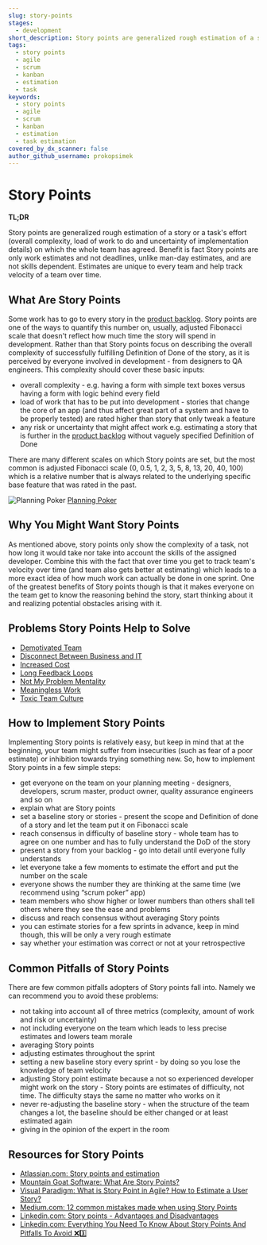 ```yaml
---
slug: story-points
stages:
  - development
short_description: Story points are generalized rough estimation of a story or a task's effort on which the whole team has agreed. Benefit is fact Story points are only work estimates and not deadlines and are not skills.
tags:
  - story points
  - agile
  - scrum
  - kanban
  - estimation
  - task
keywords:
  - story points
  - agile
  - scrum
  - kanban
  - estimation
  - task estimation
covered_by_dx_scanner: false
author_github_username: prokopsimek
---
```


# Story Points

**TL;DR**

Story points are generalized rough estimation of a story or a task's effort (overall complexity, load of work to do and uncertainty of implementation details) on which the whole team has agreed. Benefit is fact Story points are only work estimates and not deadlines, unlike man-day estimates, and are not skills dependent. Estimates are unique to every team and help track velocity of a team over time.

## What Are Story Points

Some work has to go to every story in the [product backlog](/practices/product-backlog). Story points are one of the ways to quantify this number on, usually, adjusted Fibonacci scale that doesn't reflect how much time the story will spend in development. Rather than that Story points focus on describing the overall complexity of successfully fulfilling Definition of Done of the story, as it is perceived by everyone involved in development - from designers to QA engineers. This complexity should cover these basic inputs:

- overall complexity - e.g. having a form with simple text boxes versus having a form with logic behind every field
- load of work that has to be put into development - stories that change the core of an app (and thus affect great part of a system and have to be properly tested) are rated higher than story that only tweak a feature
- any risk or uncertainty that might affect work e.g. estimating a story that is further in the [product backlog](/practices/product-backlog) without vaguely specified Definition of Done

There are many different scales on which Story points are set, but the most common is adjusted Fibonacci scale (0, 0.5, 1, 2, 3, 5, 8, 13, 20, 40, 100) which is a relative number that is always related to the underlying specific base feature that was rated in the past.

![Planning Poker](/files/planning-poker.png)
[Planning Poker](https://www.mountaingoatsoftware.com/agile/planning-poker)

## Why You Might Want Story Points

As mentioned above, story points only show the complexity of a task, not how long it would take nor take into account the skills of the assigned developer. Combine this with the fact that over time you get to track team's velocity over time (and team also gets better at estimating) which leads to a more exact idea of how much work can actually be done in one sprint. One of the greatest benefits of Story points though is that it makes everyone on the team get to know the reasoning behind the story, start thinking about it and realizing potential obstacles arising with it.

## Problems Story Points Help to Solve

- [Demotivated Team](/problems/demotivated-team)
- [Disconnect Between Business and IT](/problems/disconnect-between-business-and-it)
- [Increased Cost](/problems/increased-cost)
- [Long Feedback Loops](/problems/long-feedback-loops)
- [Not My Problem Mentality](/problems/not-my-problem-mentality)
- [Meaningless Work](/problems/meaningless-work)
- [Toxic Team Culture](/problems/toxic-team-culture)

## How to Implement Story Points

Implementing Story points is relatively easy, but keep in mind that at the beginning, your team might suffer from insecurities (such as fear of a poor estimate) or inhibition towards trying something new. So, how to implement Story points in a few simple steps:

- get everyone on the team on your planning meeting - designers, developers, scrum master, product owner, quality assurance engineers and so on
- explain what are Story points
- set a baseline story or stories - present the scope and Definition of done of a story and let the team put it on Fibonacci scale
- reach consensus in difficulty of baseline story - whole team has to agree on one number and has to fully understand the DoD of the story
- present a story from your backlog - go into detail until everyone fully understands
- let everyone take a few moments to estimate the effort and put the number on the scale
- everyone shows the number they are thinking at the same time (we recommend using “scrum poker” app)
- team members who show higher or lower numbers than others shall tell others where they see the ease and problems
- discuss and reach consensus without averaging Story points
- you can estimate stories for a few sprints in advance, keep in mind though, this will be only a very rough estimate
- say whether your estimation was correct or not at your retrospective

## Common Pitfalls of Story Points

There are few common pitfalls adopters of Story points fall into. Namely we can recommend you to avoid these problems:

- not taking into account all of three metrics (complexity, amount of work and risk or uncertainty)
- not including everyone on the team which leads to less precise estimates and lowers team morale
- averaging Story points
- adjusting estimates throughout the sprint
- setting a new baseline story every sprint - by doing so you lose the knowledge of team velocity
- adjusting Story point estimate because a not so experienced developer might work on the story - Story points are estimates of difficulty, not time. The difficulty stays the same no matter who works on it
- never re-adjusting the baseline story - when the structure of the team changes a lot, the baseline should be either changed or at least estimated again
- giving in the opinion of the expert in the room

## Resources for Story Points

- [Atlassian.com: Story points and estimation](https://www.atlassian.com/agile/project-management/estimation)
- [Mountain Goat Software: What Are Story Points?](https://www.mountaingoatsoftware.com/blog/what-are-story-points)
- [Visual Paradigm: What is Story Point in Agile? How to Estimate a User Story?](https://www.visual-paradigm.com/scrum/what-is-story-point-in-agile/)
- [Medium.com: 12 common mistakes made when using Story Points](https://medium.com/serious-scrum/12-common-mistakes-made-when-using-story-points-f0bb9212d2f7)
- [Linkedin.com: Story points - Advantages and Disadvantages](https://www.linkedin.com/pulse/advantages-disadvantages-using-story-points-anshika-misra/)
- [Linkedin.com: Everything You Need To Know About Story Points And Pitfalls To Avoid ❌3️⃣](https://www.linkedin.com/pulse/everything-you-need-know-story-points-pitfalls-avoid-3-gabriel-holz/)
